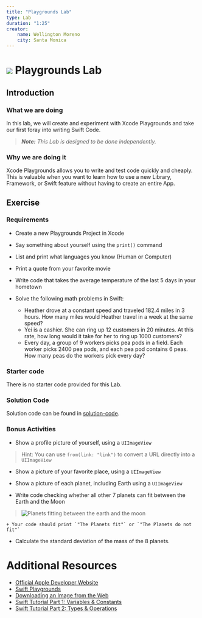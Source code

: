 ```yaml
---
title: "Playgrounds Lab"
type: Lab
duration: "1:25"
creator:
    name: Wellington Moreno
    city: Santa Monica
---
```



# ![](https://ga-dash.s3.amazonaws.com/production/assets/logo-9f88ae6c9c3871690e33280fcf557f33.png) Playgrounds Lab

## Introduction

### What we are doing

In this lab, we will create and experiment with Xcode Playgrounds and take our first foray into writing Swift Code.

> ***Note:*** _This Lab is designed to be done independently._


### Why we are doing it

Xcode Playgrounds allows you to write and test code quickly and cheaply. This is valuable when you want to learn how to use a new Library, Framework, or Swift feature without having to create an entire App.


## Exercise

### Requirements

+ Create a new Playgrounds Project in Xcode

+ Say something about yourself using the `print()` command

+ List and print what languages you know (Human or Computer)

+ Print a quote from your favorite movie

+ Write code that takes the average temperature of the last 5 days in your hometown

+ Solve the following math problems in Swift:
    + Heather drove at a constant speed and traveled 182.4 miles in 3 hours. How many miles would Heather travel in a week at the same speed?
    + Yei is a cashier. She can ring up 12 customers in 20 minutes. At this rate, how long would it take for her to ring up 1000 customers?
    + Every day, a group of 9 workers picks pea pods in a field. Each worker picks 2400 pea pods, and each pea pod contains 6 peas. How many peas do the workers pick every day?


### Starter code
There is no starter code provided for this Lab.


### Solution Code
Solution code can be found in [solution-code](solution-code).

### Bonus Activities

+ Show a profile picture of yourself, using a `UIImageView`
>Hint: You can use `from(link: "link")` to convert a URL directly into a `UIImageView`

+ Show a picture of your favorite place, using a `UIImageView`

+ Show a picture of each planet, including Earth using a `UIImageView`

+ Write code checking whether all other 7 planets can fit between the Earth and the Moon
>![Planets fitting between the earth and the moon](http://www.universetoday.com/wp-content/uploads/2014/10/CLqdeKf.jpg)

    + Your code should print `"The Planets fit"` or `"The Planets do not fit"`

+ Calculate the standard deviation of the mass of the 8 planets.

# Additional Resources

+ [Official Apple Developer Website](https://developer.apple.com/library/ios/navigation/)
+ [Swift Playgrounds](http://www.apple.com/swift/playgrounds/)
+ [Downloading an Image from the Web](http://stackoverflow.com/a/27517280)
+ [Swift Tutorial Part 1: Variables & Constants](https://www.raywenderlich.com/143771/swift-tutorial-part-1-expressions-variables-constants)
+ [Swift Tutorial Part 2: Types & Operations](https://www.raywenderlich.com/143885/swift-tutorial-part-2-types-operations)
